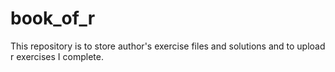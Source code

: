 # book_of_r
This repository is to store author's exercise files and solutions and to upload r exercises I complete. 
